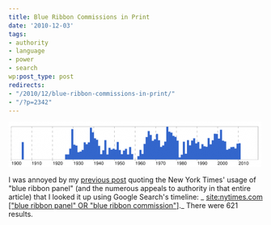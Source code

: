 ```yaml
---
title: Blue Ribbon Commissions in Print
date: '2010-12-03'
tags:
- authority
- language
- power
- search
wp:post_type: post
redirects:
- "/2010/12/blue-ribbon-commissions-in-print/"
- "/?p=2342"
---
```


[ ![](2010-12-03-Blue-Ribbon-Commissions-in-Print/blue-ribbon-commission-500x90.png "blue ribbon commission") ](2010-12-03-Blue-Ribbon-Commissions-in-Print/blue-ribbon-commission.png)

I was annoyed by my [previous post](http://www.island94.org/2010/12/proposals-to-change-the-tax-deductibility-of-donations/) quoting the New York Times' usage of "blue ribbon panel" (and the numerous appeals to authority in that entire article) that I looked it up using Google Search's timeline: _ [site:nytimes.com ["blue ribbon panel" OR "blue ribbon commission"]](http://www.google.com/search?tbs=tl:1&q=site:nytimes.com+[%22blue+ribbon+panel%22+OR+%22blue+ribbon+commission%22])._ There were 621 results.
